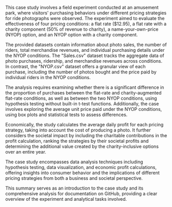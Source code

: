 This case study involves a field experiment conducted at an amusement park, where visitors' purchasing behaviors under different pricing strategies for ride photographs were observed. The experiment aimed to evaluate the effectiveness of four pricing conditions: a flat rate ($12.95), a flat rate with a charity component (50% of revenue to charity), a name-your-own-price (NYOP) option, and an NYOP option with a charity component.

The provided datasets contain information about photo sales, the number of riders, total merchandise revenues, and individual purchasing details under the NYOP conditions. The "Sales.csv" dataset tracks the aggregate data of photo purchases, ridership, and merchandise revenues across conditions. In contrast, the "NYOP.csv" dataset offers a granular view of each purchase, including the number of photos bought and the price paid by individual riders in the NYOP conditions.

The analysis requires examining whether there is a significant difference in the proportion of purchases between the flat-rate and charity-augmented flat-rate conditions, as well as between the two NYOP conditions, using hypothesis testing without built-in t-test functions. Additionally, the case involves exploring the average unit price paid under the NYOP conditions, using box plots and statistical tests to assess differences.

Economically, the study calculates the average daily profit for each pricing strategy, taking into account the cost of producing a photo. It further considers the societal impact by including the charitable contributions in the profit calculation, ranking the strategies by their societal profits and determining the additional value created by the charity-inclusive options over an entire year.

The case study encompasses data analysis techniques including hypothesis testing, data visualization, and economic profit calculations, offering insights into consumer behavior and the implications of different pricing strategies from both a business and societal perspective.

This summary serves as an introduction to the case study and its comprehensive analysis for documentation on GitHub, providing a clear overview of the experiment and analytical tasks involved.
